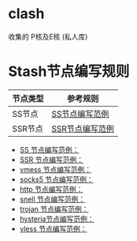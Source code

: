 # clash
收集的
P核及E核
(私人库)

# Stash节点编写规则

|节点类型|参考规则|
|---|---|
|SS节点|[SS节点编写范例](https://github.com/STASH-NETWORKS-LIMITED/stash-example/blob/main/config.yaml#L206)|
|SSR节点|[SSR节点编写范例](https://github.com/STASH-NETWORKS-LIMITED/stash-example/blob/main/config.yaml#L379)|

* [SS      节点编写范例：](https://github.com/STASH-NETWORKS-LIMITED/stash-example/blob/main/config.yaml#L206)
* [SSR     节点编写范例：](https://github.com/STASH-NETWORKS-LIMITED/stash-example/blob/main/config.yaml#L379)
* [vmess   节点编写范例：](https://github.com/STASH-NETWORKS-LIMITED/stash-example/blob/main/config.yaml#L249)
* [socks5  节点编写范例：](https://github.com/STASH-NETWORKS-LIMITED/stash-example/blob/main/config.yaml#L317)
* [http    节点编写范例：](https://github.com/STASH-NETWORKS-LIMITED/stash-example/blob/main/config.yaml#L328)
* [snell   节点编写范例：](https://github.com/STASH-NETWORKS-LIMITED/stash-example/blob/main/config.yaml#L338)
* [trojan  节点编写范例：](https://github.com/STASH-NETWORKS-LIMITED/stash-example/blob/main/config.yaml#L350)
* [hysteria节点编写范例：](https://github.com/STASH-NETWORKS-LIMITED/stash-example/blob/main/config.yaml#L363)
* [vless   节点编写范例：](https://github.com/STASH-NETWORKS-LIMITED/stash-example/blob/main/config.yaml#L399)
